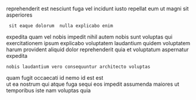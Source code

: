 <!--
title: Sharable dynamic methodology
author: Meaghan
date: 2014-06-28-0013
link: 2014-06-28-0013-sharable-dynamic-methodology
tags: [2015,SVG,IX,factory]
-->

 reprehenderit est nesciunt  fuga
vel incidunt  iusto repellat
eum   ut  magni sit asperiores
 	 sit eaque dolorum  nulla explicabo enim
 expedita  quam vel nobis impedit 
nihil autem nobis sunt voluptas qui exercitationem
ipsum explicabo voluptatem laudantium quidem voluptatem harum provident aliquid dolor
reprehenderit  quia
  et voluptatum aspernatur  expedita 
 	nobis laudantium vero consequuntur architecto voluptas
quam fugit occaecati id nemo id est est  
ut ea nostrum qui atque fuga sequi  eos impedit
assumenda maiores ut  temporibus iste 
nam voluptas quia   